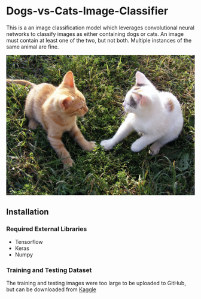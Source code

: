 # Dogs-vs-Cats-Image-Classifier

This is a an image classification model which leverages convolutional neural networks to classify images as either containing dogs or cats.
An image must contain at least one of the two, but not both. Multiple instances of the same animal are fine.

![Alt Text](https://github.com/richardgan36/Dogs-vs-Cats-Image-Classifier/blob/main/screenshots/two_cats.jpg)





## Installation

### Required External Libraries

* Tensorflow
* Keras
* Numpy

### Training and Testing Dataset

The training and testing images were too large to be uploaded to GitHub, but can be downloaded from [Kaggle](https://www.kaggle.com/competitions/dogs-vs-cats/data)

